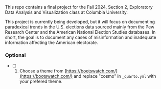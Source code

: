 This repo contains a final project for the Fall 2024, Section 2, Exploratory Data
Analysis and Visualization class at Columbia University.

This project is currently being developed, but it will focus on documenting paradoxical
trends in the U.S. elections data sourced mainly from the Pew Research Center and the
American National Election Studies databases. In short, the goal is to document any cases
of misinformation and inadequate information affecting the American electorate.

### Optional

- [ ] 1. Choose a theme from [https://bootswatch.com/](https://bootswatch.com/) and replace "cosmo" in `_quarto.yml` with your prefered theme.
